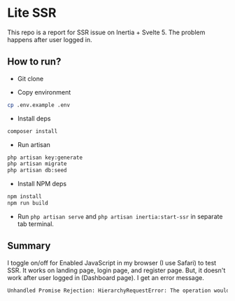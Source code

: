 # Lite SSR

This repo is a report for SSR issue on Inertia + Svelte 5. The problem happens after user logged in.

## How to run?

- Git clone

- Copy environment

```sh
cp .env.example .env
```

- Install deps

```sh
composer install
```

- Run artisan

```sh
php artisan key:generate
php artisan migrate
php artisan db:seed
```

- Install NPM deps

```sh
npm install
npm run build
```

- Run `php artisan serve` and `php artisan inertia:start-ssr` in separate tab terminal.

## Summary

I toggle on/off for Enabled JavaScript in my browser (I use Safari) to test SSR. It works on landing page, login page, and register page. But, it doesn't work after user logged in (Dashboard page). I get an error message.

```sh
Unhandled Promise Rejection: HierarchyRequestError: The operation would yield an incorrect node tree.
```
